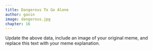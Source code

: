 ```yaml
---
title: Dangerous To Go Alone
author: gavin
image: dangerous.jpg
chapter: 16
---
```

Update the above data, include an image of your original meme, and replace this text with your meme explanation.